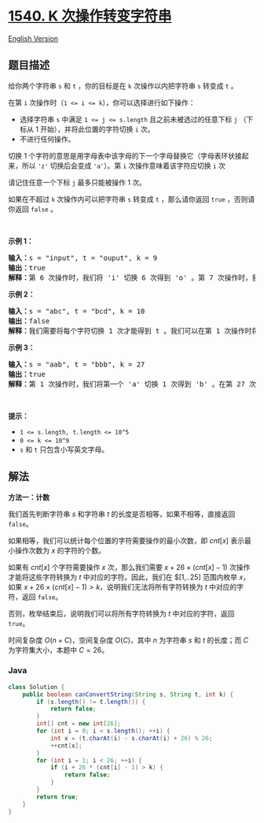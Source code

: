 # [1540. K 次操作转变字符串](https://leetcode.cn/problems/can-convert-string-in-k-moves)

[English Version](/solution/1500-1599/1540.Can%20Convert%20String%20in%20K%20Moves/README_EN.md)

## 题目描述

<p>给你两个字符串&nbsp;<code>s</code>&nbsp;和&nbsp;<code>t</code>&nbsp;，你的目标是在 <code>k</code>&nbsp;次操作以内把字符串&nbsp;<code>s</code>&nbsp;转变成&nbsp;<code>t</code>&nbsp;。</p>

<p>在第 <code>i</code>&nbsp;次操作时（<code>1 &lt;= i &lt;= k</code>），你可以选择进行如下操作：</p>

<ul>
	<li>选择字符串 <code>s</code>&nbsp;中满足 <code>1 &lt;= j &lt;= s.length</code>&nbsp;且之前未被选过的任意下标 <code>j</code>&nbsp;（下标从 1 开始），并将此位置的字符切换 <code>i</code>&nbsp;次。</li>
	<li>不进行任何操作。</li>
</ul>

<p>切换 1 个字符的意思是用字母表中该字母的下一个字母替换它（字母表环状接起来，所以 <code>'z'</code>&nbsp;切换后会变成 <code>'a'</code>）。第 <code>i</code>&nbsp;次操作意味着该字符应切换&nbsp;<code>i</code>&nbsp;次</p>

<p>请记住任意一个下标 <code>j</code>&nbsp;最多只能被操作&nbsp;1 次。</p>

<p>如果在不超过 <code>k</code>&nbsp;次操作内可以把字符串 <code>s</code>&nbsp;转变成 <code>t</code>&nbsp;，那么请你返回&nbsp;<code>true</code>&nbsp;，否则请你返回&nbsp;<code>false</code>&nbsp;。</p>

<p>&nbsp;</p>

<p><strong>示例 1：</strong></p>

<pre>
<strong>输入：</strong>s = "input", t = "ouput", k = 9
<strong>输出：</strong>true
<strong>解释：</strong>第 6 次操作时，我们将 'i' 切换 6 次得到 'o' 。第 7 次操作时，我们将 'n' 切换 7 次得到 'u' 。
</pre>

<p><strong>示例 2：</strong></p>

<pre>
<strong>输入：</strong>s = "abc", t = "bcd", k = 10
<strong>输出：</strong>false
<strong>解释：</strong>我们需要将每个字符切换 1 次才能得到 t 。我们可以在第 1 次操作时将 'a' 切换成 'b' ，但另外 2 个字母在剩余操作中无法再转变为 t 中对应字母。
</pre>

<p><strong>示例 3：</strong></p>

<pre>
<strong>输入：</strong>s = "aab", t = "bbb", k = 27
<strong>输出：</strong>true
<strong>解释：</strong>第 1 次操作时，我们将第一个 'a' 切换 1 次得到 'b' 。在第 27 次操作时，我们将第二个字母 'a' 切换 27 次得到 'b' 。
</pre>

<p>&nbsp;</p>

<p><strong>提示：</strong></p>

<ul>
	<li><code>1 &lt;= s.length, t.length &lt;= 10^5</code></li>
	<li><code>0 &lt;= k &lt;= 10^9</code></li>
	<li><code>s</code>&nbsp;和&nbsp;<code>t</code>&nbsp;只包含小写英文字母。</li>
</ul>

## 解法

**方法一：计数**

我们首先判断字符串 $s$ 和字符串 $t$ 的长度是否相等，如果不相等，直接返回 `false`。

如果相等，我们可以统计每个位置的字符需要操作的最小次数，即 $cnt[x]$ 表示最小操作次数为 $x$ 的字符的个数。

如果有 $cnt[x]$ 个字符需要操作 $x$ 次，那么我们需要 $x + 26 \times (cnt[x] - 1)$ 次操作才能将这些字符转换为 $t$ 中对应的字符。因此，我们在 $[1,..25] 范围内枚举 $x$，如果 $x + 26 \times (cnt[x] - 1) \gt k$，说明我们无法将所有字符转换为 $t$ 中对应的字符，返回 `false`。

否则，枚举结束后，说明我们可以将所有字符转换为 $t$ 中对应的字符，返回 `true`。

时间复杂度 $O(n + C)$，空间复杂度 $O(C)$，其中 $n$ 为字符串 $s$ 和 $t$ 的长度；而 $C$ 为字符集大小，本题中 $C = 26$。

### **Java**

```java
class Solution {
    public boolean canConvertString(String s, String t, int k) {
        if (s.length() != t.length()) {
            return false;
        }
        int[] cnt = new int[26];
        for (int i = 0; i < s.length(); ++i) {
            int x = (t.charAt(i) - s.charAt(i) + 26) % 26;
            ++cnt[x];
        }
        for (int i = 1; i < 26; ++i) {
            if (i + 26 * (cnt[i] - 1) > k) {
                return false;
            }
        }
        return true;
    }
}
```

